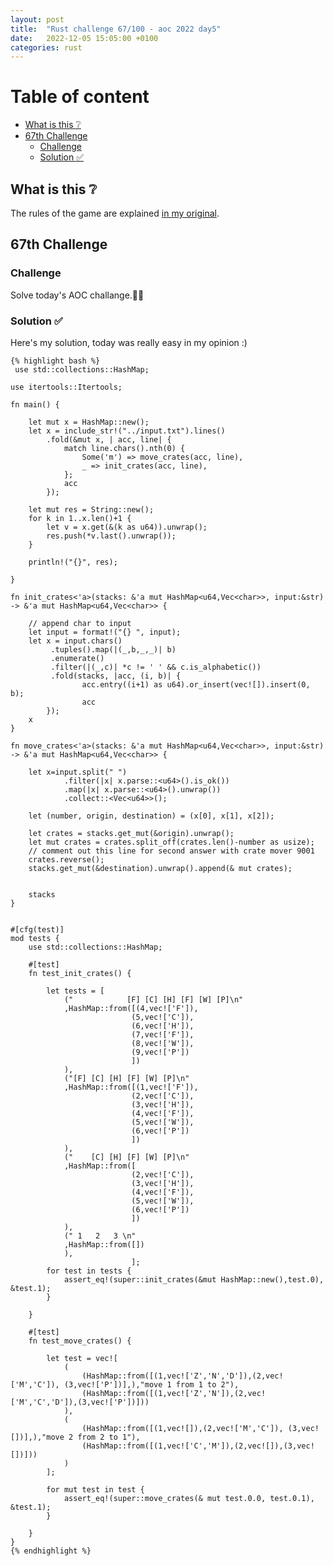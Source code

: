 ```yaml
---
layout: post
title:  "Rust challenge 67/100 - aoc 2022 day5"
date:   2022-12-05 15:05:00 +0100
categories: rust
---
```



#  Table of content
<!-- MarkdownTOC autolink="true" -->

- [What is this :grey_question:](#what-is-this-grey_question)
- [67th Challenge](#67th-challenge)
    - [Challenge](#challenge)
    - [Solution :white_check_mark:](#solution-white_check_mark)

<!-- /MarkdownTOC -->

## What is this :grey_question: 

The rules of the game are explained [in my original](https://maebli.github.io/rust/2021/10/18/100rust.html). 

## 67th Challenge
### Challenge

Solve today's AOC challange.🎅🦀

### Solution :white_check_mark:

Here's my solution, today was really easy in my opinion :)

    {% highlight bash %}
     use std::collections::HashMap;

    use itertools::Itertools;

    fn main() {

        let mut x = HashMap::new();
        let x = include_str!("../input.txt").lines()
            .fold(&mut x, | acc, line| {
                match line.chars().nth(0) {
                    Some('m') => move_crates(acc, line),
                    _ => init_crates(acc, line),
                };
                acc
            });

        let mut res = String::new();
        for k in 1..x.len()+1 {
            let v = x.get(&(k as u64)).unwrap();
            res.push(*v.last().unwrap());
        }

        println!("{}", res);
        
    }

    fn init_crates<'a>(stacks: &'a mut HashMap<u64,Vec<char>>, input:&str) -> &'a mut HashMap<u64,Vec<char>> {

        // append char to input
        let input = format!("{} ", input);
        let x = input.chars()
             .tuples().map(|(_,b,_,_)| b)
             .enumerate()
             .filter(|(_,c)| *c != ' ' && c.is_alphabetic())
             .fold(stacks, |acc, (i, b)| {
                    acc.entry((i+1) as u64).or_insert(vec![]).insert(0, b);
                    acc
            });
        x
    }

    fn move_crates<'a>(stacks: &'a mut HashMap<u64,Vec<char>>, input:&str) -> &'a mut HashMap<u64,Vec<char>> {
       
        let x=input.split(" ")
                .filter(|x| x.parse::<u64>().is_ok())
                .map(|x| x.parse::<u64>().unwrap())
                .collect::<Vec<u64>>();

        let (number, origin, destination) = (x[0], x[1], x[2]);

        let crates = stacks.get_mut(&origin).unwrap();
        let mut crates = crates.split_off(crates.len()-number as usize);
        // comment out this line for second answer with crate mover 9001
        crates.reverse();
        stacks.get_mut(&destination).unwrap().append(& mut crates);


        stacks
    }


    #[cfg(test)]
    mod tests {
        use std::collections::HashMap;

        #[test]
        fn test_init_crates() {

            let tests = [
                ("            [F] [C] [H] [F] [W] [P]\n"
                ,HashMap::from([(4,vec!['F']),
                               (5,vec!['C']),
                               (6,vec!['H']),
                               (7,vec!['F']),
                               (8,vec!['W']),
                               (9,vec!['P'])
                               ])
                ),
                ("[F] [C] [H] [F] [W] [P]\n"
                ,HashMap::from([(1,vec!['F']),
                               (2,vec!['C']),
                               (3,vec!['H']),
                               (4,vec!['F']),
                               (5,vec!['W']),
                               (6,vec!['P'])
                               ])
                ),
                ("    [C] [H] [F] [W] [P]\n"
                ,HashMap::from([
                               (2,vec!['C']),
                               (3,vec!['H']),
                               (4,vec!['F']),
                               (5,vec!['W']),
                               (6,vec!['P'])
                               ])
                ),
                (" 1   2   3 \n"
                ,HashMap::from([])
                ),
                               ];
            for test in tests {
                assert_eq!(super::init_crates(&mut HashMap::new(),test.0), &test.1);
            }
        
        }

        #[test]
        fn test_move_crates() {

            let test = vec![
                (
                    (HashMap::from([(1,vec!['Z','N','D']),(2,vec!['M','C']), (3,vec!['P'])],),"move 1 from 1 to 2"),
                    (HashMap::from([(1,vec!['Z','N']),(2,vec!['M','C','D']),(3,vec!['P'])]))
                ),
                (
                    (HashMap::from([(1,vec![]),(2,vec!['M','C']), (3,vec![])],),"move 2 from 2 to 1"),
                    (HashMap::from([(1,vec!['C','M']),(2,vec![]),(3,vec![])]))
                )
            ];

            for mut test in test {
                assert_eq!(super::move_crates(& mut test.0.0, test.0.1), &test.1);
            }

        }
    }
    {% endhighlight %}
